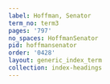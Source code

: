 ```yaml
---
label: Hoffman, Senator
term_no: term3
pages: '797'
no_spaces: HoffmanSenator
pid: hoffmansenator
order: '0428'
layout: generic_index_term
collection: index-headings
---
```

